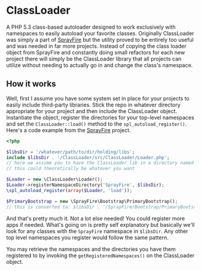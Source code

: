 # ClassLoader

A PHP 5.3 class-based autoloader designed to work exclusively with namespaces to
easily autoload your favorite classes.  Originally ClassLoader was simply a part
of [SprayFire](http://github.com/cspray/SprayFire) but the utility proved to be
entirely too useful and was needed in far more projects.  Instead of copying the
class loader object from SprayFire and constantly doing small refactors for each
new project there will simply be the ClassLoader library that all projects can
utilize without needing to actually go in and change the class's namespace.

## How it works

Well, first I assume you have some system set in place for your projects to easily
include third-party libraries.  Stick the repo in whatever directory appropriate
for your project and then include the ClassLoader object.  Instantiate the object,
register the directories for your top-level namespaces and set the `ClassLoader::load()`
method to the `spl_autoload_register()`.  Here's a code example from the [SprayFire](http://github.com/cspray/SprayFire)
project.

```php
<?php

$libsDir = '/whatever/path/to/dir/holding/libs';
include $libsDir . '/ClassLoader/src/ClassLoader/Loader.php';
// here we assume you to have the ClassLoader lib in a directory named ClassLoader
// this could theoretically be whatever you want

$Loader = new \ClassLoader\Loader();
$Loader->registerNamespaceDirectory('SprayFire', $libsDir);
\spl_autoload_register(array($Loader, 'load'));

$PrimaryBootstrap = new \SprayFire\Bootstrap\PrimaryBootstrap();
// this is converted to: $libsDir . '/SprayFire/Bootstrap/PrimaryBootstrap.php'
```

And that's pretty much it.  Not a lot else needed!  You could register more apps
if needed.  What's going on is pretty self explanatory but basically we'll look
for any classes with the `SprayFire` namespace in `$libsDir`.  Any other top level
namespaces you register would follow the same pattern.

You may retrieve the namespaces and the directories you have them registered to
by invoking the `getRegisteredNamespaces()` on the ClassLoader object.